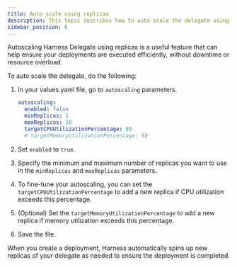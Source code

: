 ```yaml
---
title: Auto scale using replicas
description: This topic describes how to auto scale the delegate using replicas.
sidebar_position: 6
---
```


Autoscaling Harness Delegate using replicas is a useful feature that can help ensure your deployments are executed efficiently, without downtime or resource overload.

To auto scale the delegate, do the following:

1. In your values.yaml file, go to `autoscaling` parameters.

   ```yaml
   autoscaling:
     enabled: false
     minReplicas: 1
     maxReplicas: 10
     targetCPUUtilizationPercentage: 80
     # targetMemoryUtilizationPercentage: 80
   ```

2. Set `enabled` to `true`.

3. Specify the minimum and maximum number of replicas you want to use in the `minReplicas` and `maxReplicas` parameters.

4. To fine-tune your autoscaling, you can set the `targetCPUUtilizationPercentage` to add a new replica if CPU utilization exceeds this percentage.

5. (Optional) Set the `targetMemoryUtilizationPercentage` to add a new replica if memory utilization exceeds this percentage.

6. Save the file.

When you create a deployment, Harness automatically spins up new replicas of your delegate as needed to ensure the deployment is completed.
